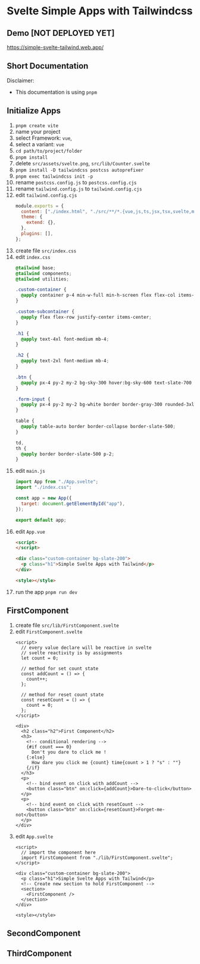 # Svelte Simple Apps with Tailwindcss

## Demo [NOT DEPLOYED YET]
https://simple-svelte-tailwind.web.app/

## Short Documentation 

Disclaimer:
- This documentation is using `pnpm`

## Initialize Apps
1. `pnpm create vite`
1. name your project
1. select Framework: `vue`, 
1. select a variant: `vue`
1. `cd path/to/project/folder`
1. `pnpm install`
1. delete `src/assets/svelte.png`, `src/lib/Counter.svelte`
1. `pnpm install -D tailwindcss postcss autoprefixer`
1. `pnpm exec tailwindcss init -p`
1. rename `postcss.config.js` to `postcss.config.cjs`
1. rename `tailwind.config.js` to `tailwind.config.cjs`
1. edit `tailwind.config.cjs`
    ```js
    module.exports = {
      content: ["./index.html", "./src/**/*.{vue,js,ts,jsx,tsx,svelte,md,mdx}"],
      theme: {
        extend: {},
      },
      plugins: [],
    };
    ```
1. create file `src/index.css`
1. edit `index.css`
    ```css
    @tailwind base;
    @tailwind components;
    @tailwind utilities;

    .custom-container {
      @apply container p-4 min-w-full min-h-screen flex flex-col items-center justify-center text-center;
    }

    .custom-subcontainer {
      @apply flex flex-row justify-center items-center;
    }

    .h1 {
      @apply text-4xl font-medium mb-4;
    }

    .h2 {
      @apply text-2xl font-medium mb-4;
    }

    .btn {
      @apply px-4 py-2 my-2 bg-sky-300 hover:bg-sky-600 text-slate-700 hover:text-slate-300 font-bold rounded-3xl w-48;
    }

    .form-input {
      @apply px-4 py-2 my-2 bg-white border border-gray-300 rounded-3xl w-full;
    }

    table {
      @apply table-auto border border-collapse border-slate-500;
    }

    td,
    th {
      @apply border border-slate-500 p-2;
    }
    ```
1. edit `main.js`
    ```js
    import App from "./App.svelte";
    import "./index.css";

    const app = new App({
      target: document.getElementById("app"),
    });

    export default app;
    ```
1. edit `App.vue`
    ```html
    <script>
    </script>

    <div class="custom-container bg-slate-200">
      <p class="h1">Simple Svelte Apps with Tailwind</p>
    </div>

    <style></style>

    ```
1. run the app `pnpm run dev`

## FirstComponent
1. create file `src/lib/FirstComponent.svelte`
1. edit `FirstComponent.svelte`
    ```svelte
    <script>
      // every value declare will be reactive in svelte
      // svelte reactivity is by assignments
      let count = 0;

      // method for set count state
      const addCount = () => {
        count++;
      };

      // method for reset count state
      const resetCount = () => {
        count = 0;
      };
    </script>

    <div>
      <h2 class="h2">First Component</h2>
      <h3>
        <!-- conditional rendering -->
        {#if count === 0}
          Don't you dare to click me !
        {:else}
          How dare you click me {count} time{count > 1 ? "s" : ""}
        {/if}
      </h3>
      <p>
        <!-- bind event on click with addCount -->
        <button class="btn" on:click={addCount}>Dare-to-click</button>
      </p>
      <p>
        <!-- bind event on click with resetCount -->
        <button class="btn" on:click={resetCount}>Forget-me-not</button>
      </p>
    </div>
    ```
1. edit `App.svelte`
    ```svelte
    <script>
      // import the component here
      import FirstComponent from "./lib/FirstComponent.svelte";
    </script>

    <div class="custom-container bg-slate-200">
      <p class="h1">Simple Svelte Apps with Tailwind</p>
      <!-- Create new section to hold FirstComponent -->
      <section>
        <FirstComponent />
      </section>
    </div>

    <style></style>
    ```

## SecondComponent


## ThirdComponent
